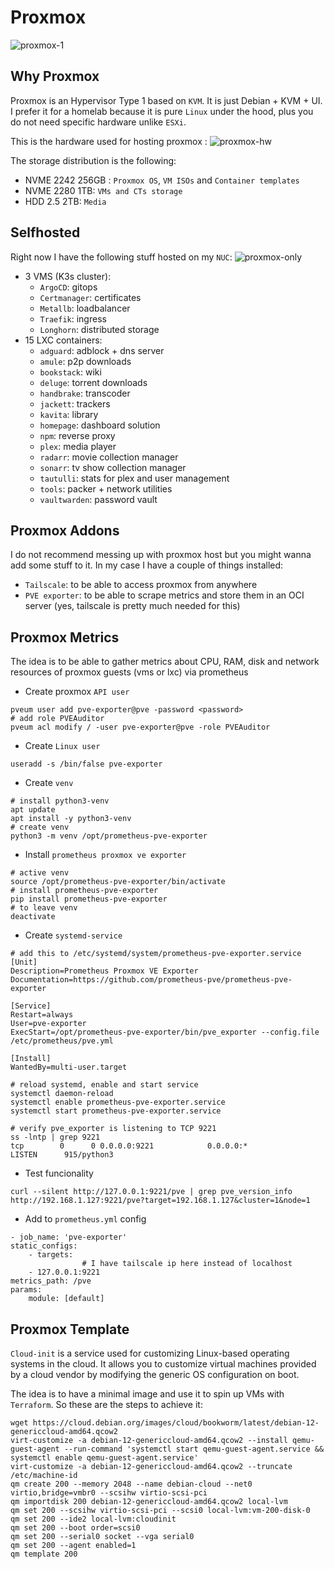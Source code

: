 # Proxmox
![proxmox-1](https://github.com/user-attachments/assets/cea61399-5e2a-4172-954b-8d7f728e0596)

## Why Proxmox
Proxmox is an Hypervisor Type 1 based on `KVM`. It is just Debian + KVM + UI. I prefer it for a homelab because it is pure `Linux` under the hood, plus you do not need specific hardware unlike `ESXi`.

This is the hardware used for hosting proxmox :
![proxmox-hw](https://github.com/user-attachments/assets/52d64f7f-adcc-47c4-8ab5-a477c270549c)

The storage distribution is the following:

- NVME 2242 256GB : ``Proxmox OS``, ``VM ISOs`` and ``Container templates``
- NVME 2280 1TB: ``VMs and CTs storage``
- HDD 2.5 2TB: ``Media``

 ## Selfhosted
 Right now I have the following stuff hosted on my `NUC`:
![proxmox-only](https://github.com/user-attachments/assets/69344b26-58cf-436a-bf06-be1c5d5f8f80)
- 3 VMS (K3s cluster):
  - ``ArgoCD``: gitops
  - ``Certmanager``: certificates
  - ``Metallb``: loadbalancer
  - ``Traefik``: ingress
  - ``Longhorn``: distributed storage
- 15 LXC containers:
  - ``adguard``: adblock + dns server
  - ``amule``: p2p downloads
  - ``bookstack``: wiki
  - ``deluge``: torrent downloads
  - ``handbrake``: transcoder
  - ``jackett``: trackers
  - ``kavita``: library
  - ``homepage``: dashboard solution
  - ``npm``: reverse proxy
  - ``plex``: media player
  - ``radarr``: movie collection manager
  - ``sonarr``: tv show collection manager
  - ``tautulli``: stats for plex and user management
  - ``tools``: packer + network utilities
  - ``vaultwarden``: password vault

 ## Proxmox Addons
I do not recommend messing up with proxmox host but you might wanna add some stuff to it. In my case I have a couple of things installed:

- ``Tailscale``: to be able to access proxmox from anywhere
- ``PVE exporter``: to be able to scrape metrics and store them in an OCI server (yes, tailscale is pretty much needed for this)

 ## Proxmox Metrics
The idea is to be able to gather metrics about CPU, RAM, disk and network resources of proxmox guests (vms or lxc) via prometheus

- Create proxmox `API user`
```
pveum user add pve-exporter@pve -password <password>
# add role PVEAuditor
pveum acl modify / -user pve-exporter@pve -role PVEAuditor
```
- Create `Linux user`
```
useradd -s /bin/false pve-exporter
```
- Create `venv`
```
# install python3-venv
apt update
apt install -y python3-venv
# create venv
python3 -m venv /opt/prometheus-pve-exporter
```
- Install `prometheus proxmox ve exporter`
```
# active venv
source /opt/prometheus-pve-exporter/bin/activate
# install prometheus-pve-exporter
pip install prometheus-pve-exporter
# to leave venv
deactivate
```
- Create `systemd-service`
```
# add this to /etc/systemd/system/prometheus-pve-exporter.service
[Unit]
Description=Prometheus Proxmox VE Exporter
Documentation=https://github.com/prometheus-pve/prometheus-pve-exporter

[Service]
Restart=always
User=pve-exporter
ExecStart=/opt/prometheus-pve-exporter/bin/pve_exporter --config.file /etc/prometheus/pve.yml

[Install]
WantedBy=multi-user.target

# reload systemd, enable and start service
systemctl daemon-reload
systemctl enable prometheus-pve-exporter.service
systemctl start prometheus-pve-exporter.service

# verify pve_exporter is listening to TCP 9221
ss -lntp | grep 9221
tcp        0      0 0.0.0.0:9221            0.0.0.0:*               LISTEN      915/python3
```
- Test funcionality
```
curl --silent http://127.0.0.1:9221/pve | grep pve_version_info
http://192.168.1.127:9221/pve?target=192.168.1.127&cluster=1&node=1
```
- Add to `prometheus.yml` config
```
- job_name: 'pve-exporter'
static_configs:
    - targets:
                # I have tailscale ip here instead of localhost
    - 127.0.0.1:9221
metrics_path: /pve
params:
    module: [default]
```
## Proxmox Template
``Cloud-init`` is a service used for customizing Linux-based operating systems in the cloud. It allows you to customize virtual machines provided by a cloud vendor by modifying the generic OS configuration on boot.
 
The idea is to have a minimal image and use it to spin up VMs with `Terraform`. So these are the steps to achieve it:
```
wget https://cloud.debian.org/images/cloud/bookworm/latest/debian-12-genericcloud-amd64.qcow2
virt-customize -a debian-12-genericcloud-amd64.qcow2 --install qemu-guest-agent --run-command 'systemctl start qemu-guest-agent.service && systemctl enable qemu-guest-agent.service'
virt-customize -a debian-12-genericcloud-amd64.qcow2 --truncate /etc/machine-id
qm create 200 --memory 2048 --name debian-cloud --net0 virtio,bridge=vmbr0 --scsihw virtio-scsi-pci
qm importdisk 200 debian-12-genericcloud-amd64.qcow2 local-lvm
qm set 200 --scsihw virtio-scsi-pci --scsi0 local-lvm:vm-200-disk-0   
qm set 200 --ide2 local-lvm:cloudinit
qm set 200 --boot order=scsi0
qm set 200 --serial0 socket --vga serial0
qm set 200 --agent enabled=1
qm template 200
```


